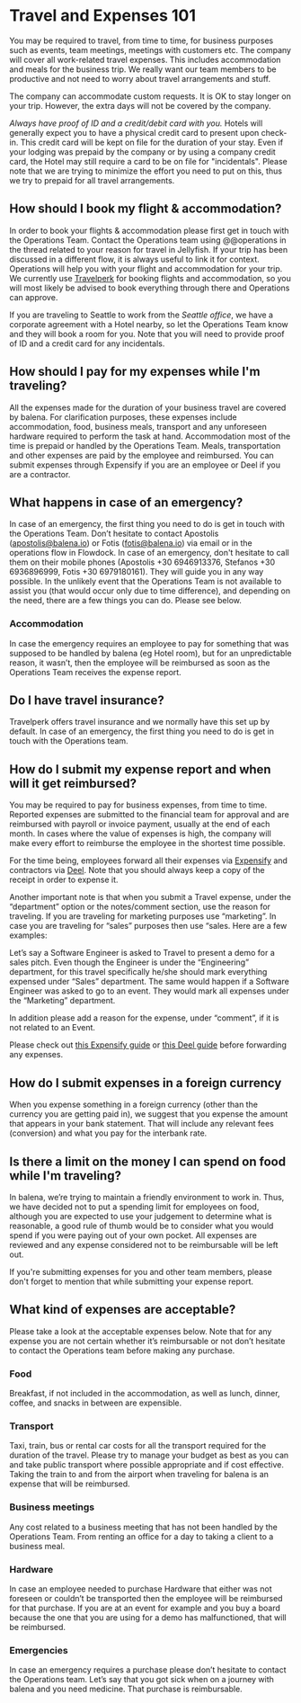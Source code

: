 # Travel and Expenses 101

You may be required to travel, from time to time, for business purposes such as events, team meetings, meetings with customers etc. The company will cover all work-related travel expenses. This includes accommodation and meals for the business trip. We really want our team members to be productive and not need to worry about travel arrangements and stuff.

The company can accommodate custom requests. It is OK to stay longer on your trip. However, the extra days will not be covered by the company.

_Always have proof of ID and a credit/debit card with you._ Hotels will generally expect you to have a physical credit card to present upon check-in. This credit card will be kept on file for the duration of your stay. Even if your lodging was prepaid by the company or by using a company credit card, the Hotel may still require a card to be on file for "incidentals".
Please note that we are trying to minimize the effort you need to put on this, thus we try to prepaid for all travel arrangements.


## How should I book my flight & accommodation? 
In order to book your flights & accommodation please first get in touch with the Operations Team. Contact the Operations team using @@operations in the thread related to your reason for travel in Jellyfish. If your trip has been discussed in a different flow, it is always useful to link it for context. Operations will help you with your flight and accommodation for your trip. We currently use [Travelperk](https://www.travelperk.com/) for booking flights and accommodation, so you will most likely be advised to book everything through there and Operations can approve. 

If you are traveling to Seattle to work from the _Seattle office_, we have a corporate agreement with a Hotel nearby, so let the Operations Team know and they will book a room for you. Note that you will need to provide proof of ID and a credit card for any incidentals.

## How should I pay for my expenses while I'm traveling?

All the expenses made for the duration of your business travel are covered by balena. For clarification purposes, these expenses include accommodation, food, business meals, transport and any unforeseen hardware required to perform the task at hand. Accommodation most of the time is prepaid or handled by the Operations Team. Meals, transportation and other expenses are paid by the employee and reimbursed. You can submit expenses through Expensify if you are an employee or Deel if you are a contractor. 

## What happens in case of an emergency?

In case of an emergency, the first thing you need to do is get in touch with the Operations Team. Don’t hesitate to contact Apostolis (apostolis@balena.io) or Fotis (fotis@balena.io) via email or in the operations flow in Flowdock. In case of an emergency, don't hesitate to call them on their mobile phones (Apostolis +30 6946913376, Stefanos +30  6936896999, Fotis +30 6979180161). They will guide you in any way possible.
In the unlikely event that the Operations Team is not available to assist you (that would occur only due to time difference), and depending on the need, there are a few things you can do. Please see below.

### Accommodation

In case the emergency requires an employee to pay for something that was supposed to be handled by balena (eg Hotel room), but for an unpredictable reason, it wasn’t, then the employee will be reimbursed as soon as the Operations Team receives the expense report. 

## Do I have travel insurance?

Travelperk offers travel insurance and we normally have this set up by default. In case of an emergency, the first thing you need to do is get in touch with the Operations team. 

## How do I submit my expense report and when will it get reimbursed?

You may be required to pay for business expenses, from time to time. Reported expenses are submitted to the financial team for approval and are reimbursed with payroll or invoice payment, usually at the end of each month. In cases where the value of expenses is high, the company will make every effort to reimburse the employee in the shortest time possible.

For the time being, employees forward all their expenses via [Expensify](https://www.expensify.com/) and contractors via [Deel](https://www.deel.com/). Note that you should always keep a copy of the receipt in order to expense it. 

Another important note is that when you submit a Travel expense, under the “department” option or the notes/comment section, use the reason for traveling. If you are traveling for marketing purposes use “marketing”. In case you are traveling for “sales” purposes then use “sales. Here are a few examples:

Let’s say a Software Engineer is asked to Travel to present a demo for a sales pitch. Even though the Engineer is under the “Engineering” department, for this travel specifically he/she should mark everything expensed under “Sales” department.
The same would happen if a Software Engineer was asked to go to an event. They would mark all expenses under the “Marketing” department.
 
In addition please add a reason for the expense, under “comment”, if it is not related to an Event.

Please check out [this Expensify guide](https://community.expensify.com/categories/expensify-how-tos) or [this Deel guide](../policies/team/deel-invoicing.md) before forwarding any expenses.


## How do I submit expenses in a foreign currency

When you expense something in a foreign currency (other than the currency you are getting paid in), we suggest that you expense the amount that appears in your bank statement. That will include any relevant fees (conversion) and what you pay for the interbank rate.

## Is there a limit on the money I can spend on food while I'm traveling?

In balena, we’re trying to maintain a friendly environment to work in. Thus, we have decided not to put a spending limit for employees on food, although you are expected to use your judgement to determine what is reasonable, a good rule of thumb would be to consider what you would spend if you were paying out of your own pocket. All expenses are reviewed and any expense considered not to be reimbursable will be left out. 

If you're submitting expenses for you and other team members, please don't forget to mention that while submitting your expense report.

## What kind of expenses are acceptable?

Please take a look at the acceptable expenses below. Note that for any expense you are not certain whether it’s reimbursable or not don’t hesitate to contact the Operations team before making any purchase. 

### Food
 
Breakfast, if not included in the accommodation, as well as lunch, dinner, coffee, and snacks in between are expensible. 

### Transport 

Taxi, train, bus or rental car costs for all the transport required for the duration of the travel. Please try to manage your budget as best as you can and take public transport where possible appropriate and if cost effective.
Taking the train to and from the airport when traveling for balena is an expense that will be reimbursed. 

### Business meetings 

Any cost related to a business meeting that has not been handled by the Operations Team. From renting an office for a day to taking a client to a business meal.  

### Hardware 

In case an employee needed to purchase Hardware that either was not foreseen or couldn’t be transported then the employee will be reimbursed for that purchase. 
If you are at an event for example and you buy a board because the one that you are using for a demo has malfunctioned, that will be reimbursed. 

### Emergencies

In case an emergency requires a purchase please don’t hesitate to contact the Operations team.
Let’s say that you got sick when on a journey with balena and you need medicine. That purchase is reimbursable. 

